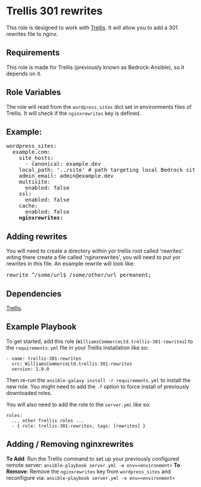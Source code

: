 Trellis 301 rewrites
====================

This role is designed to work with [Trellis](https://github.com/roots/trellis). It will allow you to add a 301 rewrites file to nginx.

Requirements
------------

This role is made for Trellis (previously known as Bedrock-Ansible), so it depends on it.

Role Variables
--------------

The role will read from the `wordpress_sites` dict set in environments files of Trellis. It will check if the `nginxrewrites` key is defined.

Example:
--------
<pre>
wordpress_sites:
  example.com:
    site_hosts:
      - canonical: example.dev
    local_path: '../site' # path targeting local Bedrock site directory (relative to Ansible root)
    admin_email: admin@example.dev
    multisite:
      enabled: false
    ssl:
      enabled: false
    cache:
      enabled: false
    <b>nginxrewrites:</b>
</pre>

Adding rewrites
---------------
You will need to create a directory within yor trellis root called 'rewrites' witing there create a file called 'nginxrewrites', you will need to put yor rewrites in this file.
An example rewrite will look like:
<pre>
rewrite ^/some/url$ /some/other/url permanent;
</pre>

Dependencies
------------

[Trellis](https://github.com/roots/trellis).

Example Playbook
----------------

To get started, add this role (`WilliamsCommerceLtd.trellis-301-rewrites`) to the `requirements.yml` file in your Trellis installation like so:

```
- name: trellis-301-rewrites
  src: WilliamsCommerceLtd.trellis-301-rewrites
  version: 1.0.0
```

Then re-run the `ansible-galaxy install -r requirements.yml` to install the new role. You might need to add the `-f` option to force install of previously downloaded roles.

You will also need to add the role to the `server.yml` like so:

```
roles:
  ... other Trellis roles ...
  - { role: trellis-301-rewrites, tags: [rewrites] }
```


Adding / Removing nginxrewrites
--------------------------------------
**To Add**: Run the Trellis command to set up your previously configured remote server: `ansible-playbook server.yml -e env=<environment>`
**To Remove**: Remove the `nginxrewrites` key from `wordpress_sites` and reconfigure via: `ansible-playbook server.yml -e env=<environment>`
